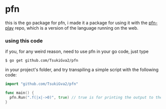 # pfn

this is the go package for pfn, i made it a package for using it with the [pfn-play](github.com/TsukiGva2/pfn-play) repo, which is a version of the language running on the web.

### using this code

if you, for any weird reason, need to use pfn in your go code, just type

    $ go get github.com/TsukiGva2/pfn

in your project's folder, and try transpiling a simple script with the following code:

```go
import "github.com/TsukiGva2/pfn"

func main() {
  pfn.Run(".f(|x|->0)", true) // true is for printing the output to the console
}
```

